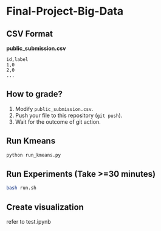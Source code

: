 # Final-Project-Big-Data

## CSV Format
**public_submission.csv**
```
id,label
1,0
2,0
...
```


## How to grade?
1. Modify `public_submission.csv`.
2. Push your file to this repository (`git push`).
3. Wait for the outcome of git action.


## Run Kmeans
```bash
python run_kmeans.py
```

## Run Experiments (Take >=30 minutes)
```bash
bash run.sh
```

## Create visualization

refer to test.ipynb
